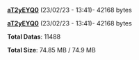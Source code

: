 [**aT2yEYQ0**](/data/aT2yEYQ0.txt) (23/02/23 - 13:41)- 42168 bytes

[**aT2yEYQ0**](/data/aT2yEYQ0.txt) (23/02/23 - 13:41)- 42168 bytes

**Total Datas**: 11488

**Total Size**: 74.85 MB / 74.9 MB